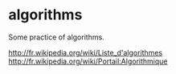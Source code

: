algorithms
==========

Some practice of algorithms.

http://fr.wikipedia.org/wiki/Liste_d'algorithmes
http://fr.wikipedia.org/wiki/Portail:Algorithmique
